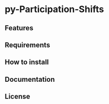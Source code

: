 # py-Participation-Shifts

## Features

## Requirements

## How to install

## Documentation

## License
